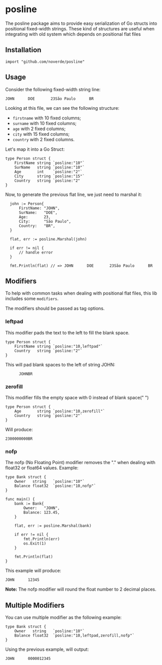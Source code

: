 # posline

The posline package aims to provide easy serialization of Go structs into positional fixed-width strings. 
These kind of structures are useful when integrating with old system which depends on positional flat files

## Installation

```
import "github.com/noverde/posline"
```

## Usage

Consider the following fixed-width string line:


```
JOHN      DOE       23São Paulo      BR
```

Looking at this file, we can see the following structure:

* `firstname` with 10 fixed columns;
* `surname` with 10 fixed columns;
* `age` with 2 fixed columns;
* `city` with 15 fixed columns;
* `country` with 2 fixed columns.

Let's map it into a Go Struct:

```golang
type Person struct {
    FirstName string `posline:"10"`
    SurName   string `posline:"10"`
    Age       int    `posline:"2"`
    City      string `posline:"15"`
    Country   string `posline:"2"
}
```

Now, to generate the previous flat line, we just need to marshal it:

```golang
  john := Person{
      FirstName: "JOHN",
      SurName:   "DOE",
      Age:       23,
      City:      "São Paulo",
      Country:   "BR",
  }

  flat, err := posline.Marshal(john)

  if err != nil {
      // handle error
  }

  fmt.Println(flat) // => JOHN      DOE       23São Paulo      BR
```

## Modifiers

To help with common tasks when dealing with positional flat files, this lib includes some `modifiers`.

The modifiers should be passed as tag options.

### leftpad
This modifier pads the text to the left to fill the blank space.


```golang
type Person struct {
    FirstName string `posline:"10,leftpad"`
    Country   string `posline:"2"`
}
```

This will pad blank spaces to the left of string JOHN:

```
      JOHNBR
```

### zerofill
This modifier fills the empty space with 0 instead of blank space(" ")


```golang
type Person struct {
    Age       string `posline:"10,zerofill"`
    Country   string `posline:"2"`
}
```

Will produce:

```
2300000000BR
```
### nofp
The nofp (No Floating Point) modifier removes the "." when dealing with float32 or float64 values.
Example:

```golang
type Bank struct {
    Owner   string   `posline:"10"`
    Balance float32  `posline:"10,nofp"`
}

func main() {
	bank := Bank{
		Owner:   "JOHN",
		Balance: 123.45,
	}

	flat, err := posline.Marshal(bank)

	if err != nil {
		fmt.Println(err)
		os.Exit(1)
	}

    fmt.Println(flat)
}

```
This example will produce:

```
JOHN      12345
```


**Note:** The nofp modifier will round the float number to 2 decimal places. 

## Multiple Modifiers

You can use multiple modifier as the following example:

```golang
type Bank struct {
    Owner   string   `posline:"10"`
    Balance float32  `posline:"10,leftpad,zerofill,nofp"`
}
```

Using the previous example, will output:

```
JOHN      0000012345
```